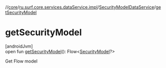 //[core](../../../index.md)/[ru.surf.core.services.dataService.impl](../index.md)/[SecurityModelDataService](index.md)/[getSecurityModel](get-security-model.md)

# getSecurityModel

[androidJvm]\
open fun [getSecurityModel](get-security-model.md)(): Flow&lt;[SecurityModel](../../ru.surf.core.data.models/-security-model/index.md)?&gt;

Get Flow model
